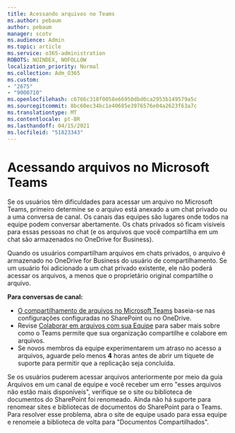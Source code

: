 ```yaml
---
title: Acessando arquivos no Teams
ms.author: pebaum
author: pebaum
manager: scotv
ms.audience: Admin
ms.topic: article
ms.service: o365-administration
ROBOTS: NOINDEX, NOFOLLOW
localization_priority: Normal
ms.collection: Adm_O365
ms.custom:
- "2675"
- "9000710"
ms.openlocfilehash: c6766c318f0058e66950dbd0ca2953b149579a5c
ms.sourcegitcommit: 8bc60ec34bc1e40685e3976576e04a2623f63a7c
ms.translationtype: MT
ms.contentlocale: pt-BR
ms.lasthandoff: 04/15/2021
ms.locfileid: "51823343"
---
```

# <a name="accessing-files-in-microsoft-teams"></a>Acessando arquivos no Microsoft Teams

Se os usuários têm dificuldades para acessar um arquivo no Microsoft Teams, primeiro determine se o arquivo está anexado a um chat privado ou a uma conversa de canal. Os canais das equipes são lugares onde todos na equipe podem conversar abertamente. Os chats privados só ficam visíveis para essas pessoas no chat (e os arquivos que você compartilha em um chat são armazenados no OneDrive for Business).

Quando os usuários compartilham arquivos em chats privados, o arquivo é armazenado no OneDrive for Business do usuário de compartilhamento. Se um usuário foi adicionado a um chat privado existente, ele não poderá acessar os arquivos, a menos que o proprietário original compartilhe o arquivo.    

**Para conversas de canal:**

- [O compartilhamento de arquivos no Microsoft Teams](https://docs.microsoft.com/MicrosoftTeams/sharing-files-in-teams) baseia-se nas configurações configuradas no SharePoint ou no OneDrive. 
- Revise [Colaborar em arquivos com sua Equipe](https://support.office.com/article/Collaborate-on-files-with-your-Team-9b200289-dbac-4823-85bd-628a5c7bb0ae) para saber mais sobre como o Teams permite que sua organização compartilhe e colabore em arquivos. 
- Se novos membros da equipe experimentarem um atraso no acesso a arquivos, aguarde pelo menos **4** horas antes de abrir um tíquete de suporte para permitir que a replicação seja concluída. 

Se os usuários puderem acessar arquivos anteriormente por meio da guia Arquivos em um canal de equipe e você receber um erro "esses arquivos não estão mais disponíveis", verifique se o site ou biblioteca de documentos do SharePoint foi renomeado. Ainda não há suporte para renomear sites e bibliotecas de documentos do SharePoint para o Teams. Para resolver esse problema, abra o site de equipe usado para essa equipe e renomeie a biblioteca de volta para "Documentos Compartilhados".